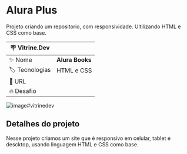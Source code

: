 # Alura Plus

Projeto criando um repositorio, com responsividade. Ultilizando HTML e CSS como base.

| :placard: Vitrine.Dev |     |
| -------------  | --- |
| :sparkles: Nome        | **Alura Books**
| :label: Tecnologias | HTML e CSS
| :rocket: URL         |
| :fire: Desafio     | 

<!-- Inserir imagem com a #vitrinedev ao final do link -->
![image](https://github.com/Joao-VictorBarros/Alura-Books/assets/102555418/9f31e654-a0b6-402f-b401-5ba1a9d30835)#vitrinedev



## Detalhes do projeto

Nesse projeto criamos um site que é responsivo em celular, tablet e descktop, usando linguagem HTML e CSS como base.
